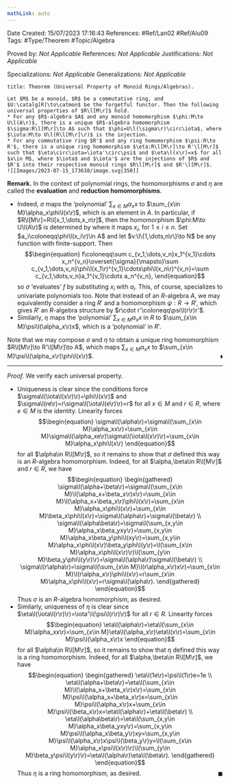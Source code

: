 ```yaml
---
mathLink: auto
---
```


<div class="topSpace"></div>

Date Created: 15/07/2023 17:16:43
References: #Ref/Lan02 #Ref/Alu09
Tags: #Type/Theorem #Topic/Algebra

Proved by: <i>Not Applicable</i>
References: <i>Not Applicable</i>
Justifications: <i>Not Applicable</i>

Specializations: <i>Not Applicable</i>
Generalizations: <i>Not Applicable</i>

``` ad-Theorem
title: Theorem (Universal Property of Monoid Rings/Algebras).

Let $M$ be a monoid, $R$ be a commutative ring, and $U:\catalg[R]\to\catmon$ be the forgetful functor. Then the following universal properties of $R\l[M\r]$ hold.
* For any $R$-algebra $A$ and any monoid homomorphism $\phi:M\to U\l(A\r)$, there is a unique $R$-algebra homomorphism $\sigma:R\l[M\r]\to A$ such that $\phi=U\l(\sigma\r)\circ\iota$, where $\iota:M\to U\l(R\l[M\r]\r)$ is the injection.
* For any commutative ring $R'$ and any ring homomorphism $\psi:R\to R'$, there is a unique ring homomorphism $\eta:R\l[M\r]\to R'\l[M\r]$ such that $\eta\circ\iota=\iota'\circ\psi$ and $\eta\l(x\r)=x$ for all $x\in M$, where $\iota$ and $\iota'$ are the injections of $R$ and $R'$ into their respective monoid rings $R\l[M\r]$ and $R'\l[M\r]$.
![[Images/2023-07-15_173638/image.svg|350]]

```

<b>Remark.</b> In the context of polynomial rings, the homomorphisms $\sigma$ and $\eta$ are called the <b>evaluation</b> and <b>reduction homomorphisms</b>.
* Indeed, $\sigma$ maps the ‘polynomial’ $\sum_{x\in M}\alpha_xx$ to $\sum_{x\in M}\alpha_x\phi\l(x\r)$, which is an element in $A$. In particular, if $R\l[M\r]=R\l[x_1,\dots,x_n\r]$, then the homomorphism $\phi:M\to U\l(A\r)$ is determined by where it maps $x_i$, for $1\leq i\leq n$. Set $a_i\coloneqq\phi\l(x_i\r)\in A$ and let $v:\l\{1,\dots,n\r\}\to N$ be any function with finite-support. Then
$$\begin{equation}
    f\coloneqq\sum c_{v_1,\dots,v_n}x_1^{v_1}\cdots x_n^{v_n}\overset{\sigma}{\mapsto}\sum c_{v_1,\dots,v_n}\phi\l(x_1\r)^{v_1}\cdots\phi\l(x_n\r)^{v_n}=\sum c_{v_1,\dots,v_n}a_1^{v_1}\cdots a_n^{v_n},
\end{equation}$$
so $\sigma$ ‘evaluates’ $f$ by substituting $x_i$ with $a_i$. This, of course, specializes to univariate polynomials too. Note that instead of an $R$-algebra $A$, we may equivalently consider a ring $R'$ and a homomorphism $\psi:R\to R'$, which gives $R'$ an $R$-algebra structure by $r\cdot r'\coloneqq\psi\l(r\r)r'$.
* Similarly, $\eta$ maps the ‘polynomial’ $\sum_{x\in M}\alpha_xx$ in $R$ to $\sum_{x\in M}\psi\l(\alpha_x\r)x$, which is a ‘polynomial’ in $R'$.

Note that we may compose $\sigma$ and $\eta$ to obtain a unique ring homomorphism $R\l[M\r]\to R'\l[M\r]\to A$, which maps $\sum_{x\in M}\alpha_xx$ to $\sum_{x\in M}\psi\l(\alpha_x\r)\phi\l(x\r)$.<span style="float:right;">$\blacklozenge$</span>

---

<i>Proof.</i> We verify each universal property.
* Uniqueness is clear since the conditions force $\sigma\l(\iota\l(x\r)\r)=\phi\l(x\r)$ and $\sigma\l(re\r)=r\sigma\l(\iota\l(e\r)\r)=r$ for all $x\in M$ and $r\in R$, where $e\in M$ is the identity. Linearity forces
$$\begin{equation}
    \sigma\l(\alpha\r)=\sigma\l(\sum_{x\in M}\alpha_xx\r)=\sum_{x\in M}\sigma\l(\alpha_xe\r)\sigma\l(\iota\l(x\r)\r)=\sum_{x\in M}\alpha_x\phi\l(x\r)
\end{equation}$$
for all $\alpha\in R\l[M\r]$, so it remains to show that $\sigma$ defined this way is an $R$-algebra homomorphism. Indeed, for all $\alpha,\beta\in R\l[M\r]$ and $r\in R$, we have
$$\begin{equation}
    \begin{gathered}
        \sigma\l(\alpha+\beta\r)=\sigma\l(\sum_{x\in M}\l(\alpha_x+\beta_x\r)x\r)=\sum_{x\in M}\l(\alpha_x+\beta_x\r)\phi\l(x\r)=\sum_{x\in M}\alpha_x\phi\l(x\r)+\sum_{x\in M}\beta_x\phi\l(x\r)=\sigma\l(\alpha\r)+\sigma\l(\beta\r) \\
        \sigma\l(\alpha\beta\r)=\sigma\l(\sum_{x,y\in M}\alpha_x\beta_yxy\r)=\sum_{x,y\in M}\alpha_x\beta_y\phi\l(xy\r)=\sum_{x,y\in M}\alpha_x\phi\l(x\r)\beta_y\phi\l(y\r)=\l(\sum_{x\in M}\alpha_x\phi\l(x\r)\r)\l(\sum_{y\in M}\beta_y\phi\l(y\r)\r)=\sigma\l(\alpha\r)\sigma\l(\beta\r) \\
        \sigma\l(r\alpha\r)=\sigma\l(\sum_{x\in M}\l(r\alpha_x\r)x\r)=\sum_{x\in M}\l(r\alpha_x\r)\phi\l(x\r)=r\sum_{x\in M}\alpha_x\phi\l(x\r)=r\sigma\l(\alpha\r).
    \end{gathered}
\end{equation}$$
Thus $\sigma$ is an $R$-algebra homomorphism, as desired.
* Similarly, uniqueness of $\eta$ is clear since $\eta\l(\iota\l(r\r)\r)=\iota'\l(\psi\l(r\r)\r)$ for all $r\in R$. Linearity forces
$$\begin{equation}
    \eta\l(\alpha\r)=\eta\l(\sum_{x\in M}\alpha_xx\r)=\sum_{x\in M}\eta\l(\alpha_x\r)\eta\l(x\r)=\sum_{x\in M}\psi\l(\alpha_x\r)x
\end{equation}$$
for all $\alpha\in R\l[M\r]$, so it remains to show that $\eta$ defined this way is a ring homomorphism. Indeed, for all $\alpha,\beta\in R\l[M\r]$, we have
$$\begin{equation}
    \begin{gathered}
        \eta\l(1e\r)=\psi\l(1\r)e=1e \\
        \eta\l(\alpha+\beta\r)=\eta\l(\sum_{x\in M}\l(\alpha_x+\beta_x\r)x\r)=\sum_{x\in M}\psi\l(\alpha_x+\beta_x\r)x=\sum_{x\in M}\psi\l(\alpha_x\r)x+\sum_{x\in M}\psi\l(\beta_x\r)x=\eta\l(\alpha\r)+\eta\l(\beta\r) \\
        \eta\l(\alpha\beta\r)=\eta\l(\sum_{x,y\in M}\alpha_x\beta_yxy\r)=\sum_{x,y\in M}\psi\l(\alpha_x\beta_y\r)xy=\sum_{x,y\in M}\psi\l(\alpha_x\r)x\psi\l(\beta_y\r)y=\l(\sum_{x\in M}\alpha_x\psi\l(x\r)\r)\l(\sum_{y\in M}\beta_y\psi\l(y\r)\r)=\eta\l(\alpha\r)\eta\l(\beta\r).
    \end{gathered}
\end{equation}$$
Thus $\eta$ is a ring homomorphism, as desired.<span style="float:right;">$\blacksquare$</span>
